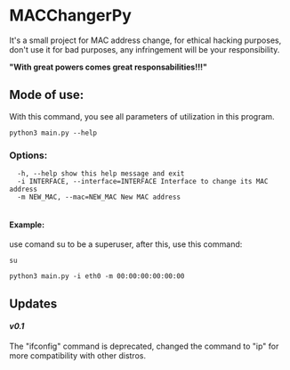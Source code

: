 # MACChangerPy
It's a small project for MAC address change, for ethical hacking purposes, don't use it for bad purposes, any infringement will be your responsibility.

**"With great powers comes great responsabilities!!!"**

## Mode of use:
With this command, you see all parameters of utilization in this program.

```
python3 main.py --help                                  
```
### Options:
```
  -h, --help show this help message and exit
  -i INTERFACE, --interface=INTERFACE Interface to change its MAC address
  -m NEW_MAC, --mac=NEW_MAC New MAC address
                                      
```                                      
#### Example:

use comand su to be a superuser, after this, use this command:
```
su

python3 main.py -i eth0 -m 00:00:00:00:00:00
```

## Updates

#### _v0.1_

  The "ifconfig" command is deprecated, changed the command to "ip" for more compatibility with other distros.
